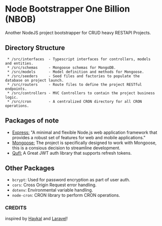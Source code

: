 # Node Bootstrapper One Billion (NBOB)
Another NodeJS project bootstrapper for CRUD heavy RESTAPI Projects.

## Directory Structure
```
 * /src/interfaces  - Typescript interfaces for controllers, models and entities.
 * /src/schemas     - Mongoose schemas for MongoDB.
 * /src/models      - Model definition and methods for Mongoose.
 * /src/seeders     - Seed files and factories to populate the database on project launch.
 * /src/routers     - Route files to define the project RESTful endpoints. 
 * /src/controllers - MVC Controllers to contain the project business logic.
 * /src/cron        - A centralized CRON directory for all CRON operations.
```
## Packages of note
 * [Express:](expressjs.com) "A minimal and flexible Node.js web application framework that provides a robust set of features for web and mobile applications."
 * [Mongoose:](https://mongoosejs.com/) The project is specifically designed to work with Mongoose, this is a consious decision to streamline development.
 * [Qufl:](https://github.com/Mahamed-Belkheir/qufl) A Great JWT auth library that supports refresh tokens.
 
 ## Other Packages
 * `bcrypt`: Used for password encryption as part of user auth.
 * `cors`: Cross Origin Request error handling.
 * `dotenv`: Environmental variable handling.
 * `node-cron`: CRON library to perform CRON operations.

 ### CREDITS

 inspired by [Haykal](https://github.com/Mahamed-Belkheir/haykal) and [Laravel](https://laravel.com/)!